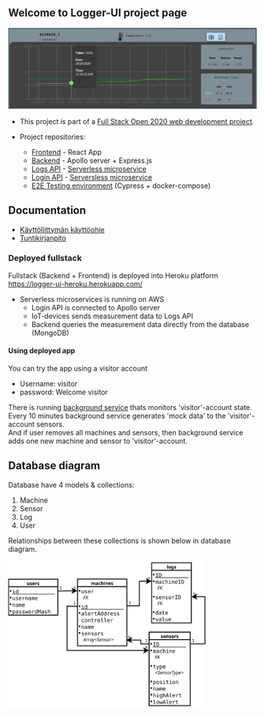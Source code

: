 ## Welcome to Logger-UI project page

![temperature-linechart](assets/images/temperatureLineChart.png)    
- This project is part of a [Full Stack Open 2020 web development project](https://github.com/fullstack-hy2020/misc/blob/master/project.md).
     
- Project repositories: 
  - [Frontend](https://github.com/JuhaKarhusaari/iotDataLogger-Frontend) - React App
  - [Backend](https://github.com/JuhaKarhusaari/iotDataLogger-Backend) - Apollo server + Express.js
  - [Logs API](https://github.com/JuhaKarhusaari/serverless-logger-IoT) - [Serverless microservice](https://www.serverless.com/)
  - [Login API](https://github.com/JuhaKarhusaari/serverless-logger-login) - [Serversless microservice](https://www.serverless.com/)
  - [E2E Testing environment](https://github.com/JuhaKarhusaari/iotLogger-e2e-tests) (Cypress + docker-compose)

## Documentation
- [Käyttöliittymän käyttöohje](docs/loggerUI-käyttöohje-03022021.pdf)
- [Tuntikirjanpito](https://docs.google.com/document/d/1ykJfdX5roPQewNgmIofM_zZMYPyVj3OVROAG91oKDjM/edit?usp=sharing)

### Deployed fullstack
Fullstack (Backend + Frontend) is deployed into Heroku platform   
https://logger-ui-heroku.herokuapp.com/
- Serverless microservices is running on AWS
  - Login API is connected to Apollo server
  - IoT-devices sends measurement data to Logs API
  - Backend queries the measurement data directly from the database (MongoDB)

#### Using deployed app
You can try the app using a visitor account
 - Username: visitor
 - password: Welcome visitor  
  
There is running [background service](https://github.com/JuhaKarhusaari/logger-ui-modify-db) thats monitors 'visitor'-account state.  
Every 10 minutes background service generates 'mock data' to the 'visitor'-account sensors.  
And if user removes all machines and sensors, then background service adds one new machine and sensor to 'visitor'-account.  

## Database diagram
Database have 4 models & collections:  
1. Machine
2. Sensor
3. Log
4. User

Relationships between these collections is shown below in database diagram.

<img src="assets/images/iotLogger_database.svg" alt="drawing" width="400"/>
